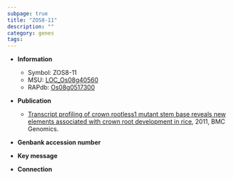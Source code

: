 ```yaml
---
subpage: true
title: "ZOS8-11"
description: ""
category: genes
tags: 
---
```


* **Information**  
    + Symbol: ZOS8-11  
    + MSU: [LOC_Os08g40560](http://rice.plantbiology.msu.edu/cgi-bin/ORF_infopage.cgi?orf=LOC_Os08g40560)  
    + RAPdb: [Os08g0517300](http://rapdb.dna.affrc.go.jp/viewer/gbrowse_details/irgsp1?name=Os08g0517300)  

* **Publication**  
    + [Transcript profiling of crown rootless1 mutant stem base reveals new elements associated with crown root development in rice](http://www.ncbi.nlm.nih.gov/pubmed?term=Transcript+profiling+of+crown+rootless1+mutant+stem+base+reveals+new+elements+associated+with+crown+root+development+in+rice%5BTitle%5D), 2011, BMC Genomics.

* **Genbank accession number**  

* **Key message**  

* **Connection**  



